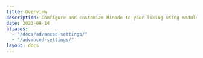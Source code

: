 ```yaml
---
title: Overview
description: Configure and customize Hinode to your liking using modules, npm, and mounted folders.
date: 2023-08-14
aliases:
  - "/docs/advanced-settings/"
  - "/advanced-settings/"
layout: docs
---
```



